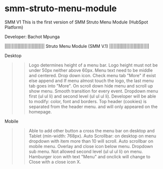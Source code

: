 
# smm-struto-menu-module
SMM V1
This is the first version of SMM Struto Menu Module (HubSpot Platform)

Developer: Bachot Mpunga

||||||||||||||||||||||||||||
Struto Menu Module (SMM V.1)
||||||||||||||||||||||||||||

Desktop
>> Logo determines height of a menu bar.
>> Logo height must not be under 50px neither above 60px.
>> Menu text need to be middle and centered.
>> Drop down icon.
>> Check menu tab "More" if exist else append and If menu almost touch the logo, the last menu tab goes into "More".
>> On scroll down hide menu and scroll up show menu.
>> Smooth transition for every event.
>> Dropdown menu first (ul ul li) and second level (ul ul ul li).
>> Developer will be able to modify: color, font and borders.
>> Top header (cookies) is separated from the header menu.
   and will only appeared on the homepage.

Mobile
>> Able to add other button a cross the menu bar on desktop and Tablet (min-width: 768px).
>> Auto Scrollbar: on desktop on menu dropdown with item more than 10 will scroll.
>> Auto scrollbar on mobile menu.
>> Overlay and close icon below menu.
>> Dropdown sub menu.
>> Not allowed second level (ul ul ul li) on menu.
>> Hamburger icon with text "Menu" and onclick will change to Close with a close icon X.
